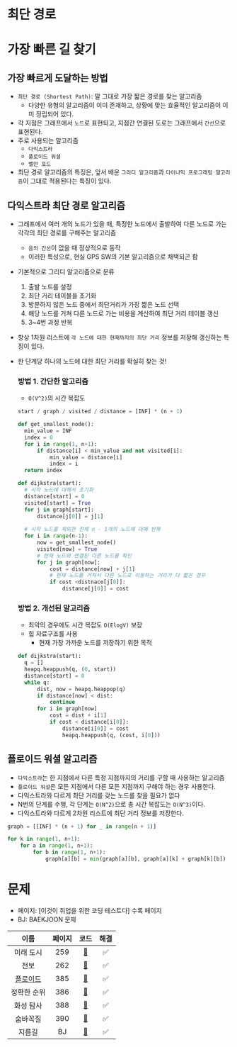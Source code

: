 # 최단 경로

# 가장 빠른 길 찾기

## 가장 빠르게 도달하는 방법
- `최단 경로 (Shortest Path)`: 말 그대로 가장 짧은 경로를 찾는 알고리즘
  - 다양한 유형의 알고리즘이 이미 존재하고, 상황에 맞는 효율적인 알고리즘이 이미 정립되어 있다.
- 각 지점은 그래프에서 `노드`로 표현되고, 지점간 연결된 도로는 그래프에서 `간선`으로 표현된다.
- 주로 사용되는 알고리즘
  - `다익스트라`
  - `플로이드 워셜`
  - `벨만 포드`
- 최단 경로 알고리즘의 특징은, 앞서 배운 `그리디 알고리즘`과 `다이나믹 프로그래밍 알고리즘`이 그대로 적용된다는 특징이 있다.

## 다익스트라 최단 경로 알고리즘
- 그래프에서 여러 개의 노드가 있을 때, 특정한 노드에서 출발하여 다른 노드로 가는 각각의 최단 경로를 구해주는 알고리즘
  - `음의 간선`이 없을 때 정상적으로 동작
  - 이러한 특성으로, 현실 GPS SW의 기본 알고리즘으로 채택되곤 함
- 기본적으로 그리디 알고리즘으로 분류
  1. 출발 노드를 설정
  2. 최단 거리 테이블을 초기화
  3. 방문하지 않은 노드 중에서 최단거리가 가장 짧은 노드 선택
  4. 해당 노드를 거쳐 다른 노드로 가는 비용을 계산하여 최단 거리 테이블 갱신
  5. 3~4번 과정 반복
- 항상 1차원 리스트에 `각 노드에 대한 현재까지의 최단 거리` 정보를 저장해 갱신하는 특징이 있다.
- 한 단계당 하나의 노드에 대한 최단 거리를 확실히 찾는 것!

  ### 방법 1. 간단한 알고리즘
  - `O(V^2)`의 시간 복잡도
  ```python
  start / graph / visited / distance = [INF] * (n + 1)
  
  def get_smallest_node():
    min_value = INF
    index = 0
    for i in range(1, n+1):
        if distance[i] < min_value and not visited[i]:
            min_value = distance[i]
            index = i
    return index
  
  def dijkstra(start):
    # 시작 노드에 대해서 초기화
    distance[start] = 0
    visited[start] = True
    for j in graph[start]:
        distance[j[0]] = j[1]
    
    # 시작 노드를 제외한 전체 n - 1개의 노드에 대해 반복
    for i in range(n-1):
        now = get_smallest_node()
        visited[now] = True
        # 현재 노드와 연결된 다른 노드를 확인
        for j in graph[now]:
            cost = distance[now] + j[1]
            # 현재 노드를 거쳐서 다른 노드로 이동하는 거리가 더 짧은 경우
            if cost <distnace[j[0]]:
                distance[j[0]] = cost
  
  ```
  
  ### 방법 2. 개선된 알고리즘
  - 최악의 경우에도 시간 복잡도 `O(ElogV)` 보장
  - 힙 자료구조를 사용
    - 현재 가장 가까운 노드를 저장하기 위한 목적

  ```python
  def dijkstra(start):
    q = []
    heapq.heappush(q, (0, start))
    distance[start] = 0
    while q:
        dist, now = heapq.heappop(q)
        if distance[now] < dist:
            continue
        for i in graph[now]
            cost = dist + i[1]
            if cost < distance[i[0]]:
                distance[i[0]] = cost
                heapq.heappush(q, (cost, i[0]))
  ```

## 플로이드 워셜 알고리즘
- `다익스트라`는 한 지점에서 다른 특정 지점까지의 거리를 구할 때 사용하는 알고리즘
- `플로이드 워셜`은 모든 지점에서 다른 모든 지점까지 구해야 하는 경우 사용한다.
- 다익스트라와 다르게 최단 거리를 갖는 노드를 찾을 필요가 없다
- N번의 단계를 수행, 각 단계는 `O(N^2)`으로 총 시간 복잡도는 `O(N^3)`이다.
- 다익스트라와 다르게 2차원 리스트에 최단 거리 정보를 저장한다.
```python
graph = [[INF] * (n + 1) for _ in range(n + 1)]

for k in range(1, n+1):
    for a in range(1, n+1):
        for b in range(1, n+1):
            graph[a][b] = min(graph[a][b], graph[a][k] + graph[k][b])
```

# 문제

- 페이지: [이것이 취업을 위한 코딩 테스트다] 수록 페이지
- BJ: BAEKJOON 문제


|이름|페이지|코드|해결|
|:---:|:---:|:---:|:---:|
|미래 도시|259|[🚀](./미래도시.java)|✅|
|전보|262|[🚀](./전보.java)|✅|
|[플로이드](https://www.acmicpc.net/problem/11404)|385|[🚀](./플로이드.java)|✅|
|정확한 순위|386|[🚀](./정확한순위.java)|✅|
|화성 탐사|388|[🚀](./화성탐사.java)|✅|
|숨바꼭질|390|[🚀](./숨바꼭질.java)|✅|
|지름길|BJ|[🚀](./지름길.java)|✅|
